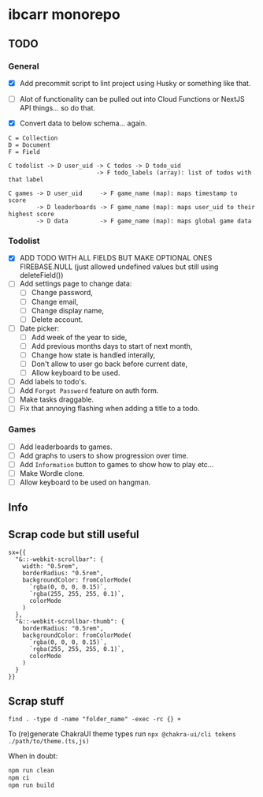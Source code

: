 # ibcarr monorepo

## TODO

### General

- [x] Add precommit script to lint project using Husky or something like that.

- [ ] Alot of functionality can be pulled out into Cloud Functions or NextJS API things... so do that.

- [x] Convert data to below schema... again.

```text
C = Collection
D = Document
F = Field

C todolist -> D user_uid -> C todos -> D todo_uid
                         -> F todo_labels (array): list of todos with that label

C games -> D user_uid     -> F game_name (map): maps timestamp to score
        -> D leaderboards -> F game_name (map): maps user_uid to their highest score
        -> D data         -> F game_name (map): maps global game data
```

### Todolist

- [x] ADD TODO WITH ALL FIELDS BUT MAKE OPTIONAL ONES FIREBASE.NULL (just allowed undefined values but still using deleteField())
- [ ] Add settings page to change data:
  - [ ] Change password,
  - [ ] Change email,
  - [ ] Change display name,
  - [ ] Delete account.
- [ ] Date picker:
  - [ ] Add week of the year to side,
  - [ ] Add previous months days to start of next month,
  - [ ] Change how state is handled interally,
  - [ ] Don't allow to user go back before current date,
  - [ ] Allow keyboard to be used.
- [ ] Add labels to todo's.
- [ ] Add `Forgot Password` feature on auth form.
- [ ] Make tasks draggable.
- [ ] Fix that annoying flashing when adding a title to a todo.

### Games

- [ ] Add leaderboards to games.
- [ ] Add graphs to users to show progression over time.
- [ ] Add `Information` button to games to show how to play etc...
- [ ] Make Wordle clone.
- [ ] Allow keyboard to be used on hangman.

## Info

## Scrap code but still useful

```tsx
sx={{
  "&::-webkit-scrollbar": {
    width: "0.5rem",
    borderRadius: "0.5rem",
    backgroundColor: fromColorMode(
      `rgba(0, 0, 0, 0.15)`,
      `rgba(255, 255, 255, 0.1)`,
      colorMode
    )
  },
  "&::-webkit-scrollbar-thumb": {
    borderRadius: "0.5rem",
    backgroundColor: fromColorMode(
      `rgba(0, 0, 0, 0.15)`,
      `rgba(255, 255, 255, 0.1)`,
      colorMode
    )
  }
}}
```

## Scrap stuff

`find . -type d -name "folder_name" -exec -rc {} +`

To (re)generate ChakraUI theme types run `npx @chakra-ui/cli tokens ./path/to/theme.(ts,js)`

When in doubt:

```bash
npm run clean
npm ci
npm run build
```
